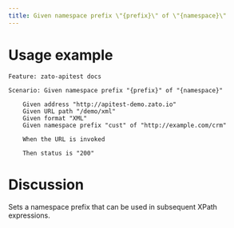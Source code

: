 ```yaml
---
title: Given namespace prefix \"{prefix}\" of \"{namespace}\"
---
```


Usage example
=============

    Feature: zato-apitest docs

    Scenario: Given namespace prefix "{prefix}" of "{namespace}"

        Given address "http://apitest-demo.zato.io"
        Given URL path "/demo/xml"
        Given format "XML"
        Given namespace prefix "cust" of "http://example.com/crm"

        When the URL is invoked

        Then status is "200"

Discussion
==========

Sets a namespace prefix that can be used in subsequent XPath
expressions.

